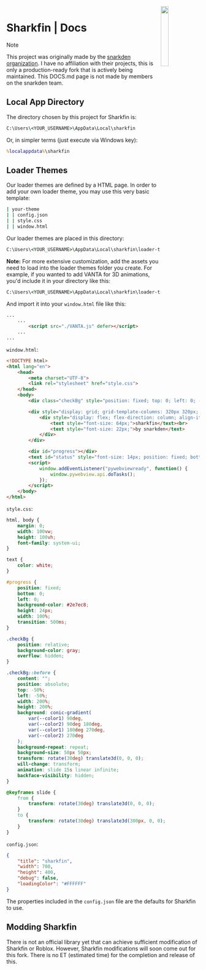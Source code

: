 <img src="https://github.com/snarkden/sharkfin/blob/main/assets/images/sharkfin.webp?raw=true" align="right" width="20%" height="20%">

# Sharkfin | Docs

> [!NOTE]
> This project was originally made by the [snarkden organization](https://github.com/snarkden). I have no affiliation with their projects, this is only a production-ready fork that is actively being maintained. This DOCS.md page is not made by members on the snarkden team.

## Local App Directory

The directory chosen by this project for Sharkfin is:

```cmd
C:\Users\<YOUR_USERNAME>\AppData\Local\sharkfin
```

Or, in simpler terms (just execute via Windows key):

```cmd
%localappdata%\sharkfin
```

## Loader Themes

Our loader themes are defined by a HTML page. In order to add your own loader theme, you may use this very basic template:

```cmd
| your-theme
| | config.json
| | style.css
| | window.html
```

Our loader themes are placed in this directory:

```cmd
C:\Users\<YOUR_USERNAME>\AppData\Local\sharkfin\loader-themes
```

**Note:** For more extensive customization, add the assets you need to load into the loader themes folder you create. For example, if you wanted to add VANTA for 3D animations, you'd include it in your directory like this:

```cmd
C:\Users\<YOUR_USERNAME>\AppData\Local\sharkfin\loader-themes\your-theme\VANTA.js
```

And import it into your `window.html` file like this:

```html
...
    ...
        <script src="./VANTA.js" defer></script>
    ...
...
```

`window.html`:

```html
<!DOCTYPE html>
<html lang="en">
    <head>
        <meta charset="UTF-8">
        <link rel="stylesheet" href="style.css">
    </head>
    <body>
        <div class="checkBg" style="position: fixed; top: 0; left: 0; --color1: #3b68b1; --color2: #3876b1; width: 100vw; height: 100vh; z-index: -1;"></div>

        <div style="display: grid; grid-template-columns: 320px 320px; height: 100vh; width: 100%; align-items: center; justify-content: center; text-align: center;">
            <div style="display: flex; flex-direction: column; align-items: center; justify-content: center; line-height: 18px;">
                <text style="font-size: 64px;">sharkfin</text><br>
                <text style="font-size: 22px;">by snarkden</text>
            </div>
        </div>

        <div id="progress"></div>
        <text id="status" style="font-size: 14px; position: fixed; bottom: 4px; left: 5px;">Loading...</text>
        <script>
            window.addEventListener("pywebviewready", function() {
                window.pywebview.api.doTasks();
            });
        </script>
    </body>
</html>
```

`style.css`:

```css
html, body {
    margin: 0;
    width: 100vw;
    height: 100vh;
    font-family: system-ui;
}

text {
    color: white;
}

#progress {
    position: fixed;
    bottom: 0;
    left: 0;
    background-color: #2e7ec8;
    height: 24px;
    width: 100%;
    transition: 500ms;
}

.checkBg {
    position: relative;
    background-color: gray;
    overflow: hidden;
}

.checkBg::before {
    content: "";
    position: absolute;
    top: -50%;
    left: -50%;
    width: 200%;
    height: 200%;
    background: conic-gradient(
        var(--color1) 90deg,
        var(--color2) 90deg 180deg,
        var(--color1) 180deg 270deg,
        var(--color2) 270deg
    );
    background-repeat: repeat;
    background-size: 50px 50px;
    transform: rotate(30deg) translate3d(0, 0, 0);
    will-change: transform;
    animation: slide 15s linear infinite;
    backface-visibility: hidden;
}

@keyframes slide {
    from {
        transform: rotate(30deg) translate3d(0, 0, 0);
    }
    to {
        transform: rotate(30deg) translate3d(300px, 0, 0);
    }
}
```

`config.json`:

```json
{
    "title": "sharkfin",
    "width": 700,
    "height": 400,
    "debug": false,
    "loadingColor": "#FFFFFF"
}
```

The properties included in the `config.json` file are the defaults for Sharkfin to use.

## Modding Sharkfin

There is not an official library yet that can achieve sufficient modification of Sharkfin or Roblox. However, Sharkfin modifications will soon come out for this fork. There is no ET (estimated time) for the completion and release of this.

